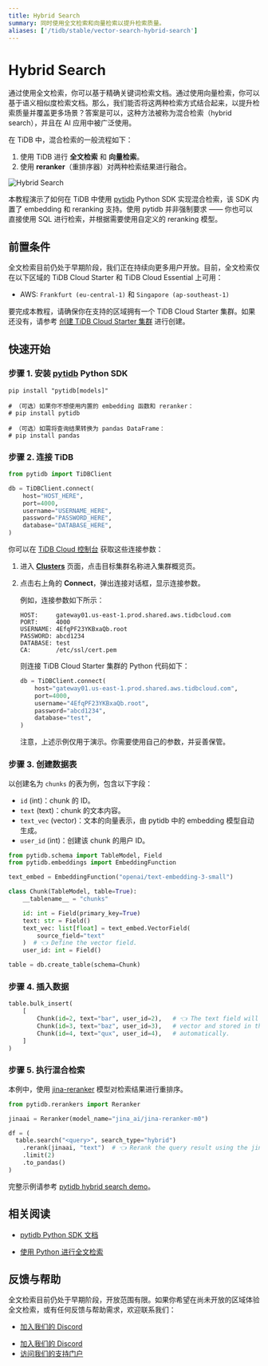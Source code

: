 ```yaml
---
title: Hybrid Search
summary: 同时使用全文检索和向量检索以提升检索质量。
aliases: ['/tidb/stable/vector-search-hybrid-search']
---
```


# Hybrid Search

通过使用全文检索，你可以基于精确关键词检索文档。通过使用向量检索，你可以基于语义相似度检索文档。那么，我们能否将这两种检索方式结合起来，以提升检索质量并覆盖更多场景？答案是可以，这种方法被称为混合检索（hybrid search），并且在 AI 应用中被广泛使用。

在 TiDB 中，混合检索的一般流程如下：

1. 使用 TiDB 进行 **全文检索** 和 **向量检索**。
2. 使用 **reranker**（重排序器）对两种检索结果进行融合。

![Hybrid Search](https://docs-download.pingcap.com/media/images/docs/vector-search/hybrid-search-overview.svg)

本教程演示了如何在 TiDB 中使用 [pytidb](https://github.com/pingcap/pytidb) Python SDK 实现混合检索，该 SDK 内置了 embedding 和 reranking 支持。使用 pytidb 并非强制要求 —— 你也可以直接使用 SQL 进行检索，并根据需要使用自定义的 reranking 模型。

## 前置条件

全文检索目前仍处于早期阶段，我们正在持续向更多用户开放。目前，全文检索仅在以下区域的 TiDB Cloud Starter 和 TiDB Cloud Essential 上可用：

- AWS: `Frankfurt (eu-central-1)` 和 `Singapore (ap-southeast-1)`

要完成本教程，请确保你在支持的区域拥有一个 TiDB Cloud Starter 集群。如果还没有，请参考 [创建 TiDB Cloud Starter 集群](/develop/dev-guide-build-cluster-in-cloud.md) 进行创建。

## 快速开始

### 步骤 1. 安装 [pytidb](https://github.com/pingcap/pytidb) Python SDK

```shell
pip install "pytidb[models]"

# （可选）如果你不想使用内置的 embedding 函数和 reranker：
# pip install pytidb

# （可选）如需将查询结果转换为 pandas DataFrame：
# pip install pandas
```

### 步骤 2. 连接 TiDB

```python
from pytidb import TiDBClient

db = TiDBClient.connect(
    host="HOST_HERE",
    port=4000,
    username="USERNAME_HERE",
    password="PASSWORD_HERE",
    database="DATABASE_HERE",
)
```

你可以在 [TiDB Cloud 控制台](https://tidbcloud.com) 获取这些连接参数：

1. 进入 [**Clusters**](https://tidbcloud.com/project/clusters) 页面，点击目标集群名称进入集群概览页。

2. 点击右上角的 **Connect**，弹出连接对话框，显示连接参数。

   例如，连接参数如下所示：

   ```text
   HOST:     gateway01.us-east-1.prod.shared.aws.tidbcloud.com
   PORT:     4000
   USERNAME: 4EfqPF23YKBxaQb.root
   PASSWORD: abcd1234
   DATABASE: test
   CA:       /etc/ssl/cert.pem
   ```

   则连接 TiDB Cloud Starter 集群的 Python 代码如下：

   ```python
   db = TiDBClient.connect(
       host="gateway01.us-east-1.prod.shared.aws.tidbcloud.com",
       port=4000,
       username="4EfqPF23YKBxaQb.root",
       password="abcd1234",
       database="test",
   )
   ```

   注意，上述示例仅用于演示。你需要使用自己的参数，并妥善保管。

### 步骤 3. 创建数据表

以创建名为 `chunks` 的表为例，包含以下字段：

- `id` (int)：chunk 的 ID。
- `text` (text)：chunk 的文本内容。
- `text_vec` (vector)：文本的向量表示，由 pytidb 中的 embedding 模型自动生成。
- `user_id` (int)：创建该 chunk 的用户 ID。

```python
from pytidb.schema import TableModel, Field
from pytidb.embeddings import EmbeddingFunction

text_embed = EmbeddingFunction("openai/text-embedding-3-small")

class Chunk(TableModel, table=True):
    __tablename__ = "chunks"

    id: int = Field(primary_key=True)
    text: str = Field()
    text_vec: list[float] = text_embed.VectorField(
        source_field="text"
    )  # 👈 Define the vector field.
    user_id: int = Field()

table = db.create_table(schema=Chunk)
```

### 步骤 4. 插入数据

```python
table.bulk_insert(
    [
        Chunk(id=2, text="bar", user_id=2),   # 👈 The text field will be embedded to a
        Chunk(id=3, text="baz", user_id=3),   # vector and stored in the "text_vec" field
        Chunk(id=4, text="qux", user_id=4),   # automatically.
    ]
)
```

### 步骤 5. 执行混合检索

本例中，使用 [jina-reranker](https://huggingface.co/jinaai/jina-reranker-m0) 模型对检索结果进行重排序。

```python
from pytidb.rerankers import Reranker

jinaai = Reranker(model_name="jina_ai/jina-reranker-m0")

df = (
  table.search("<query>", search_type="hybrid")
    .rerank(jinaai, "text")  # 👈 Rerank the query result using the jinaai model.
    .limit(2)
    .to_pandas()
)
```

完整示例请参考 [pytidb hybrid search demo](https://github.com/pingcap/pytidb/tree/main/examples/hybrid_search)。

## 相关阅读

- [pytidb Python SDK 文档](https://github.com/pingcap/pytidb)

- [使用 Python 进行全文检索](/tidb-cloud/vector-search-full-text-search-python.md)

## 反馈与帮助

全文检索目前仍处于早期阶段，开放范围有限。如果你希望在尚未开放的区域体验全文检索，或有任何反馈与帮助需求，欢迎联系我们：

<CustomContent platform="tidb">

- [加入我们的 Discord](https://discord.gg/zcqexutz2R)

</CustomContent>

<CustomContent platform="tidb-cloud">

- [加入我们的 Discord](https://discord.gg/zcqexutz2R)
- [访问我们的支持门户](https://tidb.support.pingcap.com/)

</CustomContent>